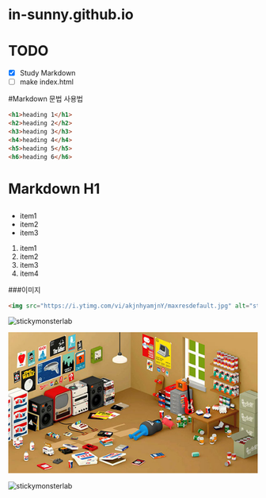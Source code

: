 # in-sunny.github.io


# TODO
- [x] Study Markdown
- [ ] make index.html

#Markdown 문법 사용법

```html
<h1>heading 1</h1>
<h2>heading 2</h2>
<h3>heading 3</h3>
<h4>heading 4</h4>
<h5>heading 5</h5>
<h6>heading 6</h6>
```

# Markdown H1
##

<!-- ul>li{item$}*3 -->
<ul>
	<li>item1</li>
	<li>item2</li>
	<li>item3</li>
</ul>

<ol>
	<li>item1</li>
	<li>item2</li>
	<li>item3</li>
	<li>item4</li>
</ol>

###이미지

```html
<img src="https://i.ytimg.com/vi/akjnhyamjnY/maxresdefault.jpg" alt="stickymonsterlab">
```

<img src="https://i.ytimg.com/vi/akjnhyamjnY/maxresdefault.jpg" alt="stickymonsterlab" width="320" height="180">

![stickymonsterlab](Assets/stickymonster_600.jpg "stickymonsterlab")







![stickymonsterlab](https://i.ytimg.com/vi/akjnhyamjnY/maxresdefault.jpg)